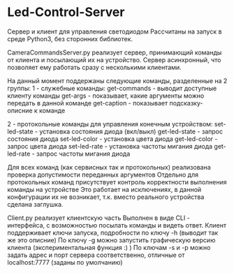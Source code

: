 # Led-Control-Server
Сервер и клиент для управления светодиодом
Рассчитаны на запуск в среде Python3, без сторонних библиотек.

CameraCommandsServer.py реализует сервер, принимающий команды от клиента и посылающий их на устройство.
Сервер асинхронный, что позволяет ему работать сразу с несколькими клиентами.

На данный момент поддержаны следующие команды, разделенные на 2 группы:
1 - служебные команды:
    get-commands - выводит доступные клиенту команды
    get-args - показывает, какие аргументы можно передать в данной команде
    get-caption - показывает подсказку-описние к команде

2 - протокольные команды для управления конечным устройством:
    set-led-state - установка состояния диода (вкл/выкл)
    get-led-state - запрос состояния диода
    set-led-color - установка цвета диода
    get-led-color - запрос цвета диода
    set-led-rate - установка частоты мигания диода
    get-led-rate - запрос частоты мигания диода

Для всех команд (как сервисных так и протокольных) реализована проверка допустимости переданных аргументов
Отдельно для протокольных команд присутствует контроль корректности выполнения команды на устройстве
Это работает на исключениях, в данной конфигурации их не возникает, т.к. вместо реального устройства
сделана заглушка.

Client.py реализует клиентскую часть
Выполнен в виде CLI - интерфейса, с возможностью посылать команды и видеть ответ.
Клиент поддерживает ключи запуска, подробности по ключу -h (выводит так же это описние)
По ключу -g можно запустить графическую версию клиента (экспериментальная функция :) )
По ключам -s и -p можно задать адрес и порт сервера соответственно, отличные от localhost:7777 (заданы по умолчанию)

